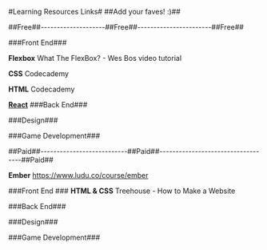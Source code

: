 #Learning Resources Links#
##Add your faves! :)##

##Free##--------------------##Free##-----------------------##Free##

###Front End###



**Flexbox** What The FlexBox? - Wes Bos video tutorial


**CSS** Codecademy


**HTML** Codecademy

<a href="http://buildwithreact.com/tutorial/">**React**</a> 
###Back End###





###Design###




###Game Development###



##Paid##---------------------------##Paid##-----------------------------------##Paid##

**Ember**
https://www.ludu.co/course/ember


###Front End ###
**HTML & CSS** Treehouse - How to Make a Website

###Back End###



###Design###



###Game Development###
